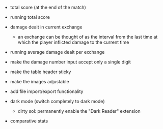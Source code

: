 
+ total score (at the end of the match)
+ running total score 

+ damage dealt in current exchange
  - an exchange can be thought of as the interval from the last time
  at which the player inflicted damage to the current time
+ running average damage dealt per exchange

+ make the damage number input accept only a single digit
+ make the table header sticky
+ make the images adjustable

+ add file import/export functionality

+ dark mode (switch completely to dark mode)
  - dirty sol: permanently enable the "Dark Reader" extension
+ comparative stats
